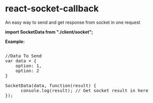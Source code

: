 # react-socket-callback
An easy way to send and get response from socket in one request



<b>import SocketData from "./client/socket";</b>


<b>Example:</b>

<pre>
  
//Data To Send  
var data = {
    option: 1,
    option: 2
}
  
SocketData(data, function(result) {
      console.log(result); // Get socket result in here
});

</pre>
